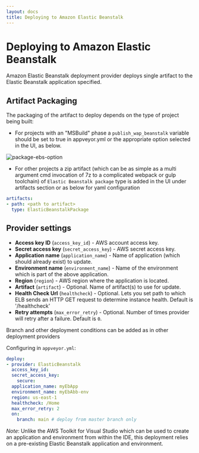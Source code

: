 ```yaml
---
layout: docs
title: Deploying to Amazon Elastic Beanstalk
---
```


# Deploying to Amazon Elastic Beanstalk

Amazon Elastic Beanstalk deployment provider deploys single artifact to the Elastic Beanstalk application specified.

## Artifact Packaging

The packaging of the artifact to deploy depends on the type of project being built:

* For projects with an "MSBuild" phase a `publish_wap_beanstalk` variable should be set to true in appveyor.yml or the appropriate option selected in the UI, as below.

![package-ebs-option](/assets/img/docs/deployment/amazon-ebs/package-ebs-option.png)
  
* For other projects a zip artifact (which can be as simple as a multi argument cmd invocation of 7z to a complicated webpack or gulp toolchain) of `Elastic Beanstalk package` type is added in the UI under artifacts section or as below for yaml configuration
  
```yaml
artifacts:
- path: <path to artifact>
  type: ElasticBeanstalkPackage
```

## Provider settings

* **Access key ID** (`access_key_id`) - AWS account access key.
* **Secret access key** (`secret_access_key`) - AWS secret access key.
* **Application name** (`application_name`) - Name of application (which should already exist) to update.
* **Environment name** (`environment_name`) - Name of the environment which is part of the above application.
* **Region** (`region`) - AWS region where the application is located.
* **Artifact** (`artifact`) - Optional. Name of artifact(s) to use for update.
* **Health Check Url** (`healthcheck`) - Optional. Lets you set path to which ELB sends an HTTP GET request to determine instance health. Default is '/healthcheck'
* **Retry attempts** (`max_error_retry`) - Optional. Number of times provider will retry after a failure. Default is `0`.

Branch and other deployment conditions can be added as in other deployment providers

Configuring in `appveyor.yml`:

```yaml
deploy:
- provider: ElasticBeanstalk
  access_key_id:
  secret_access_key:
    secure:
  application_name: myEbApp
  environment_name: myEbAbb-env
  region: us-east-1
  healthcheck: /Home
  max_error_retry: 2
  on:
    branch: main # deploy from master branch only
```

*Note*: Unlike the AWS Toolkit for Visual Studio which can be used to create an application and environment from within the IDE, this deployment relies on a pre-existing Elastic Beanstalk application and environment.